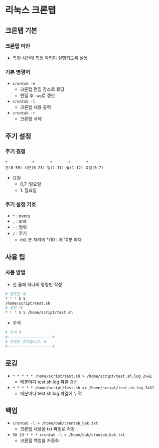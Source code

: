 # 리눅스 크론탭



## 크론탭 기본



### 크론탭 이란

- 특정 시간에 특정 작업이 실행되도록 설정



### 기본 명령어

- `crontab -e`
  - 크론탭 편집 장소로 로딩
  - 편집 후 `:wq`로 갱신
- `crontab -l`
  - 크론탭 내용 출력
- `crontab -r`
  - 크론탭 삭제



## 주기 설정



### 주기 결정

```
*			*		*		*		*
분(0-59)	시간(0-23) 일(1-31) 월(1-12) 요일(0-7)
```

- 요일 
  - 0,7 :일요일
  - 1: 월요일



### 주기 설정 기호

- `*` : every
- `,` : and
- `-` : 범위
- `/` : 주기
  - ex) 분 자리에 */10 : 매 10분 마다





## 사용 팁



### 사용 방법

- 한 줄에 하나의 명령만 작성

```sh
# 잘못된 예
* * * 5 5
/home/script/test.sh
# 잘된 예
* * * 5 5 /home/script/test.sh
```

- 주석

```sh
# 주석 #
#--------------------#
# 이것은 주석입니다. #
#--------------------#
```





## 로깅

- `* * * * * /home/script/test.sh > /home/script/test.sh.log 2>&1`
  - 매분마다  test.sh.log 파일 갱신
- `* * * * * /home/script/test.sh >> /home/script/test.sh.log 2>&1`
  - 매분마다  test.sh.log 파일에 누적





## 백업

- `crontab -l > /home/bak/crontab_bak.txt`
  - 크론탭 내용을 txt 파일로 저장
- `50 23 * * * crontab -l > /home/bak/crontab_bak.txt`
  - 크론탭 백업을 자동화







